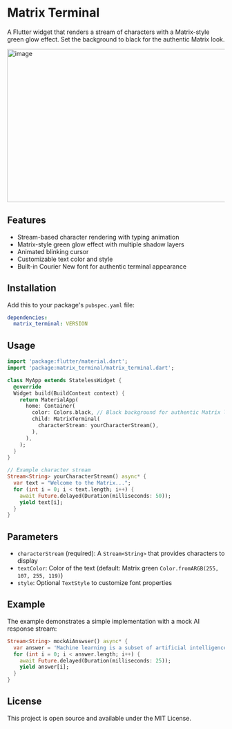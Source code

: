 # Matrix Terminal

A Flutter widget that renders a stream of characters with a Matrix-style green glow effect. Set the background to black for the authentic Matrix look.

<img width="611" height="354" alt="image" src="https://github.com/user-attachments/assets/44ea4415-9c63-412a-a458-a54b4f619cb2" />

## Features

- Stream-based character rendering with typing animation
- Matrix-style green glow effect with multiple shadow layers
- Animated blinking cursor
- Customizable text color and style
- Built-in Courier New font for authentic terminal appearance

## Installation

Add this to your package's `pubspec.yaml` file:

```yaml
dependencies:
  matrix_terminal: VERSION
```

## Usage

```dart
import 'package:flutter/material.dart';
import 'package:matrix_terminal/matrix_terminal.dart';

class MyApp extends StatelessWidget {
  @override
  Widget build(BuildContext context) {
    return MaterialApp(
      home: Container(
        color: Colors.black, // Black background for authentic Matrix look
        child: MatrixTerminal(
          characterStream: yourCharacterStream(),
        ),
      ),
    );
  }
}

// Example character stream
Stream<String> yourCharacterStream() async* {
  var text = "Welcome to the Matrix...";
  for (int i = 0; i < text.length; i++) {
    await Future.delayed(Duration(milliseconds: 50));
    yield text[i];
  }
}
```

## Parameters

- `characterStream` (required): A `Stream<String>` that provides characters to display
- `textColor`: Color of the text (default: Matrix green `Color.fromARGB(255, 107, 255, 119)`)
- `style`: Optional `TextStyle` to customize font properties

## Example

The example demonstrates a simple implementation with a mock AI response stream:

```dart
Stream<String> mockAiAnswser() async* {
  var answer = 'Machine learning is a subset of artificial intelligence...';
  for (int i = 0; i < answer.length; i++) {
    await Future.delayed(Duration(milliseconds: 25));
    yield answer[i];
  }
}
```

## License

This project is open source and available under the MIT License.
